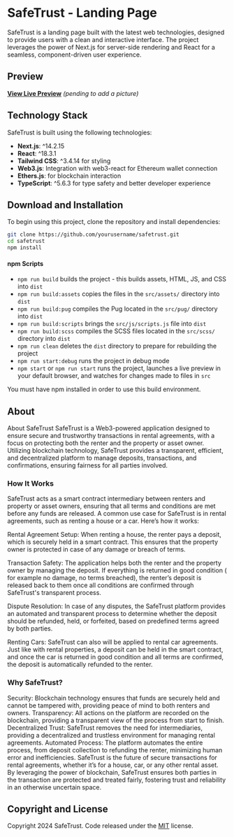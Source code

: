 # SafeTrust - Landing Page

SafeTrust is a landing page built with the latest web technologies, designed to provide users with a clean and interactive interface. The project leverages the power of Next.js for server-side rendering and React for a seamless, component-driven user experience.

## Preview

**[View Live Preview](#)** _(pending to add a picture)_

## Technology Stack

SafeTrust is built using the following technologies:

- **Next.js**: ^14.2.15
- **React**: ^18.3.1
- **Tailwind CSS**: ^3.4.14 for styling
- **Web3.js**: Integration with web3-react for Ethereum wallet connection
- **Ethers.js**:  for blockchain interaction
- **TypeScript**: ^5.6.3 for type safety and better developer experience

## Download and Installation

To begin using this project, clone the repository and install dependencies:

```bash
git clone https://github.com/yourusername/safetrust.git
cd safetrust
npm install
```

#### npm Scripts

* `npm run build` builds the project - this builds assets, HTML, JS, and CSS into `dist`
* `npm run build:assets` copies the files in the `src/assets/` directory into `dist`
* `npm run build:pug` compiles the Pug located in the `src/pug/` directory into `dist`
* `npm run build:scripts` brings the `src/js/scripts.js` file into `dist`
* `npm run build:scss` compiles the SCSS files located in the `src/scss/` directory into `dist`
* `npm run clean` deletes the `dist` directory to prepare for rebuilding the project
* `npm run start:debug` runs the project in debug mode
* `npm start` or `npm run start` runs the project, launches a live preview in your default browser, and watches for changes made to files in `src`

You must have npm installed in order to use this build environment.

## About
About SafeTrust
SafeTrust is a Web3-powered application designed to ensure secure and trustworthy transactions in rental agreements, with a focus on protecting both the renter and the property or asset owner. Utilizing blockchain technology, SafeTrust provides a transparent, efficient, and decentralized platform to manage deposits, transactions, and confirmations, ensuring fairness for all parties involved.

### How It Works
SafeTrust acts as a smart contract intermediary between renters and property or asset owners, ensuring that all terms and conditions are met before any funds are released. A common use case for SafeTrust is in rental agreements, such as renting a house or a car. Here’s how it works:

Rental Agreement Setup: When renting a house, the renter pays a deposit, which is securely held in a smart contract. This ensures that the property owner is protected in case of any damage or breach of terms.

Transaction Safety: The application helps both the renter and the property owner by managing the deposit. If everything is returned in good condition ( for example no damage, no terms breached), the renter’s deposit is released back to them once all conditions are confirmed through SafeTrust's transparent process.

Dispute Resolution: In case of any disputes, the SafeTrust platform provides an automated and transparent process to determine whether the deposit should be refunded, held, or forfeited, based on predefined terms agreed by both parties.

Renting Cars: SafeTrust can also will be applied to rental car agreements. Just like with rental properties, a deposit can be held in the smart contract, and once the car is returned in good condition and all terms are confirmed, the deposit is automatically refunded to the renter.

### Why SafeTrust?
Security: Blockchain technology ensures that funds are securely held and cannot be tampered with, providing peace of mind to both renters and owners.
Transparency: All actions on the platform are recorded on the blockchain, providing a transparent view of the process from start to finish.
Decentralized Trust: SafeTrust removes the need for intermediaries, providing a decentralized and trustless environment for managing rental agreements.
Automated Process: The platform automates the entire process, from deposit collection to refunding the renter, minimizing human error and inefficiencies.
SafeTrust is the future of secure transactions for rental agreements, whether it’s for a house, car, or any other rental asset. By leveraging the power of blockchain, SafeTrust ensures both parties in the transaction are protected and treated fairly, fostering trust and reliability in an otherwise uncertain space.

## Copyright and License

Copyright 2024 SafeTrust. Code released under the [MIT](https://github.com/safetrustcr) license.
